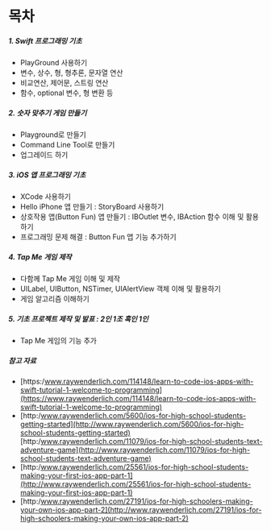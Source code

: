 # 목차

##### 1. Swift 프로그래밍 기초

* PlayGround 사용하기
* 변수, 상수, 형, 형추론, 문자열 연산
* 비교연산, 제어문, 스트링 연산
* 함수, optional 변수, 형 변환 등

##### 2. 숫자 맞추기 게임 만들기
* Playground로 만들기
* Command Line Tool로 만들기
* 업그레이드 하기

##### 3. iOS 앱 프로그래밍 기초

* XCode 사용하기
* Hello iPhone 앱 만들기 : StoryBoard 사용하기
* 상호작용 앱\(Button Fun\) 앱 만들기 : IBOutlet 변수, IBAction 함수 이해 및 활용하기
* 프로그래밍 문제 해결 : Button Fun 앱 기능 추가하기

##### 4. Tap Me 게임 제작

* 다함께 Tap Me 게임 이해 및 제작
* UILabel, UIButton, NSTimer, UIAlertView 객체 이해 및 활용하기
* 게임 알고리즘 이해하기

##### 5. 기초 프로젝트 제작 및 발표 : 2인 1조 혹인 1인

* Tap Me 게임의 기능 추가

##### 참고 자료

* [https:/www.raywenderlich.com/114148/learn-to-code-ios-apps-with-swift-tutorial-1-welcome-to-programming](https://www.raywenderlich.com/114148/learn-to-code-ios-apps-with-swift-tutorial-1-welcome-to-programming)
* [http:/www.raywenderlich.com/5600/ios-for-high-school-students-getting-started](http://www.raywenderlich.com/5600/ios-for-high-school-students-getting-started)
  [http:/www.raywenderlich.com/11079/ios-for-high-school-students-text-adventure-game](http://www.raywenderlich.com/11079/ios-for-high-school-students-text-adventure-game)
* [http:/www.raywenderlich.com/25561/ios-for-high-school-students-making-your-first-ios-app-part-1](http://www.raywenderlich.com/25561/ios-for-high-school-students-making-your-first-ios-app-part-1)
* [http:/www.raywenderlich.com/27191/ios-for-high-schoolers-making-your-own-ios-app-part-2](http://www.raywenderlich.com/27191/ios-for-high-schoolers-making-your-own-ios-app-part-2)

